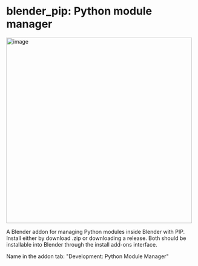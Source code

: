 # blender_pip: Python module manager

<img width="490" alt="image" src="https://user-images.githubusercontent.com/3758308/190018745-52fb472c-79a9-46ea-ab85-cf3ab4843ffc.png">

A Blender addon for managing Python modules inside Blender with PIP. Install either by download .zip or downloading a release. Both should be installable into Blender through the install add-ons interface.

Name in the addon tab: "Development: Python Module Manager"
